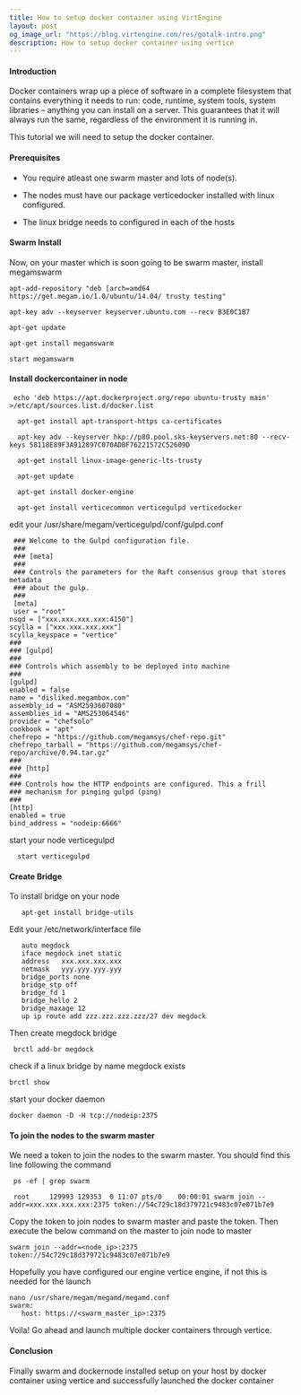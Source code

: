 ```yaml
---
title: How to setup docker container using VirtEngine
layout: post
og_image_url: "https://blog.virtengine.com/res/gotalk-intro.png"
description: How to setup docker container using vertice
---
```


#### Introduction

  Docker containers wrap up a piece of software in a complete filesystem that contains everything it needs to run: code, runtime, system tools, system libraries – anything you can install on a server. This guarantees that it will always run the same, regardless of the environment it is running in.

This tutorial we will need to setup the docker container.  

#### Prerequisites


* You require atleast one swarm master and lots of node(s).

* The nodes must have our package verticedocker installed with linux configured.

* The linux bridge needs to configured in each of the hosts

#### Swarm Install

   Now, on your master which is soon going to be swarm master, install megamswarm


    apt-add-repository "deb [arch=amd64  https://get.megam.io/1.0/ubuntu/14.04/ trusty testing"

    apt-key adv --keyserver keyserver.ubuntu.com --recv B3E0C1B7

    apt-get update

    apt-get install megamswarm

    start megamswarm


#### Install dockercontainer in node

     echo 'deb https://apt.dockerproject.org/repo ubuntu-trusty main' >/etc/apt/sources.list.d/docker.list

      apt-get install apt-transport-https ca-certificates

      apt-key adv --keyserver hkp://p80.pool.sks-keyservers.net:80 --recv-keys 58118E89F3A912897C070ADBF76221572C52609D

      apt-get install linux-image-generic-lts-trusty

      apt-get update

      apt-get install docker-engine

      apt-get install verticecommon verticegulpd verticedocker

edit your /usr/share/megam/verticegulpd/conf/gulpd.conf

     ### Welcome to the Gulpd configuration file.
     ###
     ### [meta]
     ###
     ### Controls the parameters for the Raft consensus group that stores metadata
     ### about the gulp.
     ###
     [meta]
     user = "root"
    nsqd = ["xxx.xxx.xxx.xxx:4150"]
    scylla = ["xxx.xxx.xxx.xxx"]
    scylla_keyspace = "vertice"
    ###
    ### [gulpd]
    ###
    ### Controls which assembly to be deployed into machine
    ###
    [gulpd]
    enabled = false
    name = "disliked.megambox.com"
    assembly_id = "ASM2593607080"
    assemblies_id = "AMS253064546"
    provider = "chefsolo"
  	cookbook = "apt"
  	chefrepo = "https://github.com/megamsys/chef-repo.git"
    chefrepo_tarball = "https://github.com/megamsys/chef-repo/archive/0.94.tar.gz"
    ###
    ### [http]
    ###
    ### Controls how the HTTP endpoints are configured. This a frill
    ### mechanism for pinging gulpd (ping)
    ###
    [http]
    enabled = true
    bind_address = "nodeip:6666"

  start your node verticegulpd

      start verticegulpd

#### Create Bridge  

  To install bridge on your node

       apt-get install bridge-utils

   Edit your /etc/network/interface file

       auto megdock
       iface megdock inet static
       address   xxx.xxx.xxx.xxx
       netmask   yyy.yyy.yyy.yyy
       bridge_ports none
       bridge_stp off
       bridge_fd 1
       bridge_hello 2
       bridge_maxage 12
       up ip route add zzz.zzz.zzz.zzz/27 dev megdock



  Then create megdock bridge  

     brctl add-br megdock


  check if a linux bridge by name megdock exists

    brctl show


 start your docker daemon

    docker daemon -D -H tcp://nodeip:2375
#### To join the nodes to the swarm master

 We need a token to join the nodes to the swarm master.
 You should find this line following the command

     ps -ef | grep swarm

     root     129993 129353  0 11:07 pts/0    00:00:01 swarm join --addr=xxx.xxx.xxx.xxx:2375 token://54c729c18d379721c9483c07e071b7e9

Copy the token to join nodes to swarm master and paste the token. Then execute the below command on the master to join node to master

    swarm join --addr=<node_ip>:2375 token://54c729c18d379721c9483c07e071b7e9

Hopefully you have configured our engine vertice engine, if not this is needed for the launch

    nano /usr/share/megam/megamd/megamd.conf
    swarm:
       host: https://<swarm_master_ip>:2375

 Voila! Go ahead and launch multiple docker containers through  vertice.

#### Conclusion

  Finally  swarm and dockernode installed setup on your host by docker container using vertice and successfully launched the docker container
